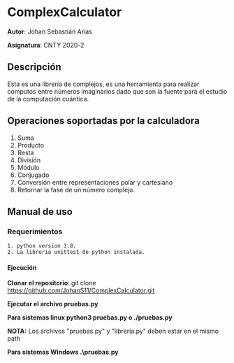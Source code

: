 # ComplexCalculator

**Autor**: Johan Sebastián Arias

**Asignatura**: CNTY 2020-2

## Descripción

  Esta es una librería de complejos, es una herramienta para realizar cómputos entre números imaginarios dado que son la fuente
  para el estudio de la computación cuántica.

## Operaciones soportadas por la calculadora
1. Suma
2. Producto
3. Resta
4. División
5. Módulo
6. Conjugado
7. Conversión entre representaciones polar y cartesiano
8. Retornar la fase de un número complejo.

## Manual de uso 

  ### Requerimientos
    1. python version 3.8.
    2. La libreria unittest de python instalada.
   
#### Ejecución
    
**Clonar el repositorio**: git clone https://github.com/JohanS11/ComplexCalculator.git

**Ejecutar el archivo pruebas.py**

**Para sistemas linux python3 pruebas.py o ./pruebas.py**

**NOTA:** Los archivos "pruebas.py" y "libreria.py" deben estar en el mismo path

**Para sistemas Windows .\pruebas.py**
